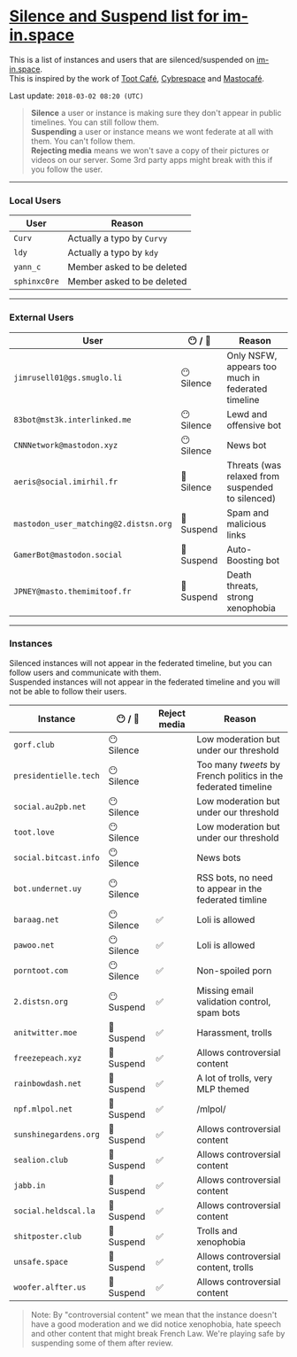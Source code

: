 # [Silence and Suspend list for im-in.space](https://github.com/im-in-space/blocking-list)
This is a list of instances and users that are silenced/suspended on [im-in.space](https://im-in.space/).  
This is inspired by the work of [Toot Café](https://github.com/tootcafe/blocked-on-mastodon), [Cybrespace](https://cybre.space/users/chr/updates/2616) and [Mastocafé](https://social.wxcafe.net/users/wxcafe/updates/2651).

Last update: `2018-03-02 08:20 (UTC)`

> **Silence** a user or instance is making sure they don't appear in public timelines. You can still follow them.  
> **Suspending** a user or instance means we wont federate at all with them. You can't follow them.  
> **Rejecting media** means we won't save a copy of their pictures or videos on our server. Some 3rd party apps might break with this if you follow the user.

---

### Local Users

| User | Reason |
|------|--------|
| `Curv` | Actually a typo by `Curvy` |
| `ldy` | Actually a typo by `kdy` |
| `yann_c` | Member asked to be deleted |
| `sphinxc0re` | Member asked to be deleted |

---

### External Users

| User | :no_mouth: / :no_entry_sign: | Reason |
|------|------------------------------|--------|
| `jimrusell01@gs.smuglo.li` | :no_mouth: Silence | Only NSFW, appears too much in federated timeline |
| `83bot@mst3k.interlinked.me` | :no_mouth: Silence | Lewd and offensive bot |
| `CNNNetwork@mastodon.xyz` | :no_mouth: Silence | News bot |
| `aeris@social.imirhil.fr` | :no_entry_sign: Silence | Threats (was relaxed from suspended to silenced) |
| `mastodon_user_matching@2.distsn.org` | :no_entry_sign: Suspend | Spam and malicious links |
| `GamerBot@mastodon.social` | :no_entry_sign: Suspend | Auto-Boosting bot |
| `JPNEY@masto.themimitoof.fr` | :no_entry_sign: Suspend | Death threats, strong xenophobia |

---

### Instances

Silenced instances will not appear in the federated timeline, but you can follow users and communicate with them.  
Suspended instances will not appear in the federated timeline and you will not be able to follow their users.

| Instance | :no_mouth: / :no_entry_sign: | Reject media | Reason |
|----------|------------------------------|--------------|--------|
| `gorf.club` | :no_mouth: Silence |  | Low moderation but under our threshold |
| `presidentielle.tech` | :no_mouth: Silence |  | Too many _tweets_ by French politics in the federated timeline |
| `social.au2pb.net` | :no_mouth: Silence |  | Low moderation but under our threshold |
| `toot.love` | :no_mouth: Silence |  | Low moderation but under our threshold |
| `social.bitcast.info` | :no_mouth: Silence |  | News bots |
| `bot.undernet.uy` | :no_mouth: Silence |  | RSS bots, no need to appear in the federated timline |
| `baraag.net` | :no_mouth: Silence | :white_check_mark: | Loli is allowed |
| `pawoo.net` | :no_mouth: Silence | :white_check_mark: | Loli is allowed |
| `porntoot.com` | :no_mouth: Silence | :white_check_mark: | Non-spoiled porn |
| `2.distsn.org` | :no_mouth: Suspend | :white_check_mark: | Missing email validation control, spam bots |
| `anitwitter.moe` | :no_entry_sign: Suspend | :white_check_mark: | Harassment, trolls |
| `freezepeach.xyz` | :no_entry_sign: Suspend | :white_check_mark: | Allows controversial content |
| `rainbowdash.net` | :no_entry_sign: Suspend | :white_check_mark: | A lot of trolls, very MLP themed |
| `npf.mlpol.net` | :no_entry_sign: Suspend | :white_check_mark: | /mlpol/ |
| `sunshinegardens.org` | :no_entry_sign: Suspend | :white_check_mark: | Allows controversial content |
| `sealion.club` | :no_entry_sign: Suspend | :white_check_mark: | Allows controversial content |
| `jabb.in` | :no_entry_sign: Suspend | :white_check_mark: | Allows controversial content |
| `social.heldscal.la` | :no_entry_sign: Suspend | :white_check_mark: | Allows controversial content |
| `shitposter.club` | :no_entry_sign: Suspend | :white_check_mark: | Trolls and xenophobia |
| `unsafe.space` | :no_entry_sign: Suspend | :white_check_mark: | Allows controversial content, trolls |
| `woofer.alfter.us` | :no_entry_sign: Suspend | :white_check_mark: | Allows controversial content |

> Note: By "controversial content" we mean that the instance doesn't have a good moderation and we did notice xenophobia, hate speech and other content that might break French Law. We're playing safe by suspending some of them after review.

